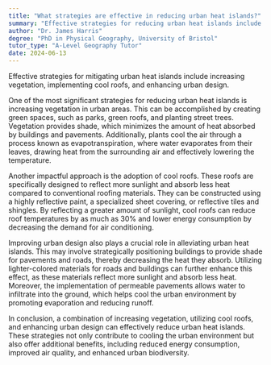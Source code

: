 ```yaml
---
title: "What strategies are effective in reducing urban heat islands?"
summary: "Effective strategies for reducing urban heat islands include increasing vegetation, using cool roofs, and improving urban design."
author: "Dr. James Harris"
degree: "PhD in Physical Geography, University of Bristol"
tutor_type: "A-Level Geography Tutor"
date: 2024-06-13
---
```


Effective strategies for mitigating urban heat islands include increasing vegetation, implementing cool roofs, and enhancing urban design.

One of the most significant strategies for reducing urban heat islands is increasing vegetation in urban areas. This can be accomplished by creating green spaces, such as parks, green roofs, and planting street trees. Vegetation provides shade, which minimizes the amount of heat absorbed by buildings and pavements. Additionally, plants cool the air through a process known as evapotranspiration, where water evaporates from their leaves, drawing heat from the surrounding air and effectively lowering the temperature.

Another impactful approach is the adoption of cool roofs. These roofs are specifically designed to reflect more sunlight and absorb less heat compared to conventional roofing materials. They can be constructed using a highly reflective paint, a specialized sheet covering, or reflective tiles and shingles. By reflecting a greater amount of sunlight, cool roofs can reduce roof temperatures by as much as $30\%$ and lower energy consumption by decreasing the demand for air conditioning.

Improving urban design also plays a crucial role in alleviating urban heat islands. This may involve strategically positioning buildings to provide shade for pavements and roads, thereby decreasing the heat they absorb. Utilizing lighter-colored materials for roads and buildings can further enhance this effect, as these materials reflect more sunlight and absorb less heat. Moreover, the implementation of permeable pavements allows water to infiltrate into the ground, which helps cool the urban environment by promoting evaporation and reducing runoff.

In conclusion, a combination of increasing vegetation, utilizing cool roofs, and enhancing urban design can effectively reduce urban heat islands. These strategies not only contribute to cooling the urban environment but also offer additional benefits, including reduced energy consumption, improved air quality, and enhanced urban biodiversity.
    